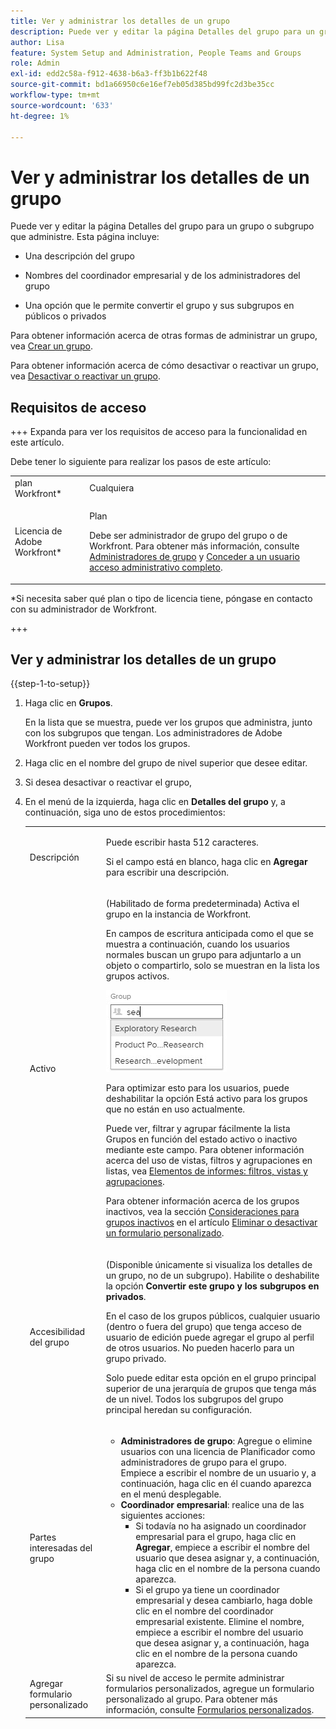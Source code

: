 ```yaml
---
title: Ver y administrar los detalles de un grupo
description: Puede ver y editar la página Detalles del grupo para un grupo o subgrupo que administre.
author: Lisa
feature: System Setup and Administration, People Teams and Groups
role: Admin
exl-id: edd2c58a-f912-4638-b6a3-ff3b1b622f48
source-git-commit: bd1a66950c6e16ef7eb05d385bd99fc2d3be35cc
workflow-type: tm+mt
source-wordcount: '633'
ht-degree: 1%

---
```


# Ver y administrar los detalles de un grupo

Puede ver y editar la página Detalles del grupo para un grupo o subgrupo que administre. Esta página incluye:

* Una descripción del grupo
* Nombres del coordinador empresarial y de los administradores del grupo
* Una opción que le permite convertir el grupo y sus subgrupos en públicos o privados

  <!--
  <li>An option that allows you to deactivate or reactivate a group and its subgroups.
  DRAFTED IN FLARE:
  Make this change when Callisto adds the
  <b>Is active</b>
   option to the Details pag
  </li>
  -->

Para obtener información acerca de otras formas de administrar un grupo, vea [Crear un grupo](../../../administration-and-setup/manage-groups/create-and-manage-groups/create-a-group.md).

Para obtener información acerca de cómo desactivar o reactivar un grupo, vea [Desactivar o reactivar un grupo](../../../administration-and-setup/manage-groups/create-and-manage-groups/deactivate-or-reactivate-a-group.md).

<!--
DRAFTED IN FLARE:
Delete this paragraph when Callisto adds the
<b>Is active</b>
 option to the Details pag
-->

## Requisitos de acceso

+++ Expanda para ver los requisitos de acceso para la funcionalidad en este artículo.

Debe tener lo siguiente para realizar los pasos de este artículo:

<table style="table-layout:auto"> 
 <col> 
 <col> 
 <tbody> 
  <tr> 
   <td role="rowheader">plan Workfront*</td> 
   <td>Cualquiera</td> 
  </tr> 
  <tr> 
   <td role="rowheader">Licencia de Adobe Workfront*</td> 
   <td> <p>Plan </p> <p>Debe ser administrador de grupo del grupo o de Workfront. Para obtener más información, consulte <a href="../../../administration-and-setup/manage-groups/group-roles/group-administrators.md" class="MCXref xref">Administradores de grupo</a> y <a href="../../../administration-and-setup/add-users/configure-and-grant-access/grant-a-user-full-administrative-access.md" class="MCXref xref">Conceder a un usuario acceso administrativo completo</a>.</p> </td> 
  </tr> 
 </tbody> 
</table>

&#42;Si necesita saber qué plan o tipo de licencia tiene, póngase en contacto con su administrador de Workfront.

+++

## Ver y administrar los detalles de un grupo

{{step-1-to-setup}}

1. Haga clic en **Grupos**.

   En la lista que se muestra, puede ver los grupos que administra, junto con los subgrupos que tengan. Los administradores de Adobe Workfront pueden ver todos los grupos.

1. Haga clic en el nombre del grupo de nivel superior que desee editar.
1. Si desea desactivar o reactivar el grupo,
1. En el menú de la izquierda, haga clic en **Detalles del grupo** y, a continuación, siga uno de estos procedimientos:

   <table style="table-layout:auto"> 
    <col> 
    <col> 
    <tbody> 
     <tr> 
      <td role="rowheader">Descripción</td> 
      <td> <p>Puede escribir hasta 512 caracteres.</p> <p>Si el campo está en blanco, haga clic en <strong>Agregar</strong> para escribir una descripción.</p> </td> 
     </tr> 
     <tr data-mc-conditions=""> 
      <td role="rowheader">Activo</td> 
      <td> <p>(Habilitado de forma predeterminada) Activa el grupo en la instancia de Workfront.</p> <p>En campos de escritura anticipada como el que se muestra a continuación, cuando los usuarios normales buscan un grupo para adjuntarlo a un objeto o compartirlo, solo se muestran en la lista los grupos activos.</p> <p> <img src="assets/group-type-aheads.jpg"> </p> <p>Para optimizar esto para los usuarios, puede deshabilitar la opción Está activo para los grupos que no están en uso actualmente.</p> <p>Puede ver, filtrar y agrupar fácilmente la lista Grupos en función del estado activo o inactivo mediante este campo. Para obtener información acerca del uso de vistas, filtros y agrupaciones en listas, vea <a href="../../../reports-and-dashboards/reports/reporting-elements/reporting-elements-filters-views-groupings.md" class="MCXref xref">Elementos de informes: filtros, vistas y agrupaciones</a>.</p> <p>Para obtener información acerca de los grupos inactivos, vea la sección <a href="../../../administration-and-setup/manage-groups/create-and-manage-groups/deactivate-or-reactivate-a-group.md#inactive" class="MCXref xref">Consideraciones para grupos inactivos</a> en el artículo <a href="../../../administration-and-setup/customize-workfront/create-manage-custom-forms/delete-or-deactivate-a-custom-form.md" class="MCXref xref">Eliminar o desactivar un formulario personalizado</a>.</p> </td> 
     </tr> 
     <tr> 
      <td role="rowheader">Accesibilidad del grupo</td> 
      <td> <p>(Disponible únicamente si visualiza los detalles de un grupo, no de un subgrupo). Habilite o deshabilite la opción <strong>Convertir este grupo y los subgrupos en privados</strong>.</p> <p>En el caso de los grupos públicos, cualquier usuario (dentro o fuera del grupo) que tenga acceso de usuario de edición puede agregar el grupo al perfil de otros usuarios. No pueden hacerlo para un grupo privado.</p> <p>Solo puede editar esta opción en el grupo principal superior de una jerarquía de grupos que tenga más de un nivel. Todos los subgrupos del grupo principal heredan su configuración.</p> </td> 
     </tr> 
     <tr> 
      <td role="rowheader">Partes interesadas del grupo</td> 
      <td> 
       <ul> 
        <li><strong>Administradores de grupo</strong>: Agregue o elimine usuarios con una licencia de Planificador como administradores de grupo para el grupo. Empiece a escribir el nombre de un usuario y, a continuación, haga clic en él cuando aparezca en el menú desplegable.</li> 
        <li><strong>Coordinador empresarial</strong>: realice una de las siguientes acciones:
         <ul>
          <li>Si todavía no ha asignado un coordinador empresarial para el grupo, haga clic en <strong>Agregar</strong>, empiece a escribir el nombre del usuario que desea asignar y, a continuación, haga clic en el nombre de la persona cuando aparezca.</li>
          <li>Si el grupo ya tiene un coordinador empresarial y desea cambiarlo, haga doble clic en el nombre del coordinador empresarial existente. Elimine el nombre, empiece a escribir el nombre del usuario que desea asignar y, a continuación, haga clic en el nombre de la persona cuando aparezca.</li>
         </ul></li> 
       </ul> </td> 
     </tr> 
     <tr> 
      <td role="rowheader">Agregar formulario personalizado</td> 
      <td>Si su nivel de acceso le permite administrar formularios personalizados, agregue un formulario personalizado al grupo. Para obtener más información, consulte <a href="../../../administration-and-setup/customize-workfront/create-manage-custom-forms/create-and-manage-custom-forms.md" class="MCXref xref">Formularios personalizados</a>.</td> 
     </tr> 
    </tbody> 
   </table>
